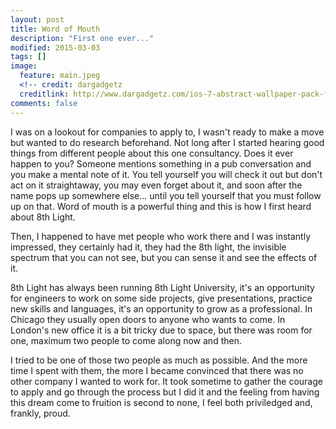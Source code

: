 ```yaml
---
layout: post
title: Word of Mouth
description: "First one ever..."
modified: 2015-03-03
tags: []
image:
  feature: main.jpeg
  <!-- credit: dargadgetz
  creditlink: http://www.dargadgetz.com/ios-7-abstract-wallpaper-pack-for-iphone-5-and-ipod-touch-retina/ -->
comments: false
---
```

<p></p>

<p>I was on a lookout for companies to apply to, I wasn't ready to make a move but wanted to do research beforehand. Not long after I started hearing good things from different people about this one consultancy. Does it ever happen to you? Someone mentions something in a pub conversation and you make a mental note of it. You tell yourself you will check it out but don't act on it straightaway, you may even forget about it, and soon after the name pops up somewhere else... until you tell yourself that you must follow up on that. Word of mouth is a powerful thing and this is how I first heard about 8th Light.</p>

<p>Then, I happened to have met people who work there and I was instantly impressed, they certainly had it, they had the 8th light, the invisible spectrum that you can not see, but you can sense it and see the effects of it.</p>

<p>8th Light has always been running 8th Light University, it's an opportunity for engineers to work on some side projects, give presentations, practice new skills and languages, it's an opportunity to grow as a professional. In Chicago they usually open doors to anyone who wants to come. In London's new office it is a bit tricky due to space, but there was room for one, maximum two people to come along now and then.</p>

<p>I tried to be one of those two people as much as possible. And the more time I spent with them, the more I became convinced that there was no other company I wanted to work for. It took sometime to gather the courage to apply and go through the process but I did it and the feeling from having this dream come to fruition is second to none, I feel both priviledged and, frankly, proud.</p>

